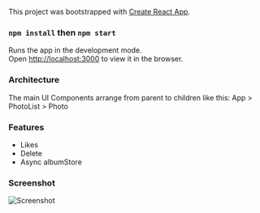 This project was bootstrapped with [Create React App](https://github.com/facebookincubator/create-react-app).

### `npm install` then `npm start`

Runs the app in the development mode.<br>
Open [http://localhost:3000](http://localhost:3000) to view it in the browser.

### Architecture
The main UI Components arrange from parent to children like this: App > PhotoList > Photo

### Features
* Likes
* Delete
* Async albumStore

### Screenshot

![Screenshot](/../screenshot/Capture.JPG?raw=true "Screenshot")